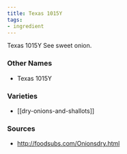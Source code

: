 ```yaml
---
title: Texas 1015Y
tags:
- ingredient
---
```

Texas 1015Y See sweet onion.

### Other Names

* Texas 1015Y

### Varieties

* [[dry-onions-and-shallots]]

### Sources
* http://foodsubs.com/Onionsdry.html
